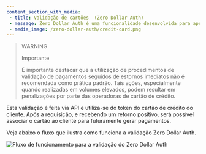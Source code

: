 ```yaml
---
content_section_with_media: 
 - title: Validação de cartões  (Zero Dollar Auth)
 - message: Zero Dollar Auth é uma funcionalidade desenvolvida para aprimorar a validação de cartões de crédito ou débito, visando otimizar a experiência do cliente. Com ela, é possível assegurar que não haja cobranças efetivas no cartão do cliente, eliminando a necessidade de cancelamentos ou estornos após a autorização da transação.
 - media_image: /zero-dollar-auth/credit-card.png
---
```


> WARNING
> 
> Importante
>
> É importante destacar que a utilização de procedimentos de validação de pagamentos seguidos de estornos imediatos não é recomendada como prática padrão. Tais ações, especialmente quando realizadas em volumes elevados, podem resultar em penalizações por parte das operadoras de cartão de crédito.

Esta validação é feita via API e utiliza-se do token do cartão de crédito do cliente. Após a requisição, e recebendo um retorno positivo, será possível associar o cartão ao cliente para futuramente gerar pagamentos.

Veja abaixo o fluxo que ilustra como funciona a validação Zero Dollar Auth.

![Fluxo de funcionamento para a validação do Zero Dollar Auth](/images/zero-dollar-auth/zero-dollar-auth/flujo-zda-pt.png)

